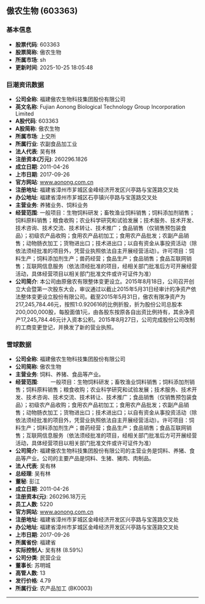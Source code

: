 ## 傲农生物 (603363)

### 基本信息

- **股票代码**: 603363
- **股票简称**: 傲农生物
- **所属市场**: sh
- **更新时间**: 2025-10-25 18:05:48

### 巨潮资讯数据

- **公司全称**: 福建傲农生物科技集团股份有限公司
- **英文名称**: Fujian Aonong Biological Technology Group Incorporation Limited
- **A股代码**: 603363
- **A股简称**: 傲农生物
- **所属市场**: 上交所
- **所属行业**: 农副食品加工业
- **法人代表**: 吴有林
- **注册资本(万元)**: 260296.1826
- **成立日期**: 2011-04-26
- **上市日期**: 2017-09-26
- **官方网站**: www.aonong.com.cn
- **注册地址**: 福建省漳州市芗城区金峰经济开发区兴亭路与宝莲路交叉处
- **办公地址**: 福建省漳州市芗城区石亭镇兴亭路与宝莲路交叉处
- **主营业务**: 养猪业务、饲料业务
- **经营范围**: 一般项目：生物饲料研发；畜牧渔业饲料销售；饲料添加剂销售；饲料原料销售；粮食收购；农业科学研究和试验发展；技术服务、技术开发、技术咨询、技术交流、技术转让、技术推广；食品销售（仅销售预包装食品）；初级农产品收购；食用农产品初加工；食用农产品批发；农副产品销售；动物肠衣加工；货物进出口；技术进出口；以自有资金从事投资活动（除依法须经批准的项目外，凭营业执照依法自主开展经营活动）。许可项目：饲料生产；饲料添加剂生产；兽药经营；食品生产；食品销售；食品互联网销售；互联网信息服务（依法须经批准的项目，经相关部门批准后方可开展经营活动，具体经营项目以相关部门批准文件或许可证件为准）
- **公司简介**: 本公司由原傲农有限整体变更设立。2015年8月18日，公司召开创立大会暨第一次股东大会，审议通过以截止2015年5月31日经审计的净资产依法整体变更设立股份有限公司。截至2015年5月31日，傲农有限净资产为217,245,784.46元，按照1:0.920616的比例折股，折为股份公司总股本200,000,000股，每股面值1元，由各股东按原各自出资比例持有，其余净资产17,245,784.46元计入资本公积。2015年8月27日，公司完成股份公司改制的工商变更登记，并换发了新的营业执照。

### 雪球数据

- **公司全称**: 福建傲农生物科技集团股份有限公司
- **公司简称**: 傲农生物
- **主营业务**: 饲料、养猪、食品等产业。
- **经营范围**: 　　一般项目：生物饲料研发；畜牧渔业饲料销售；饲料添加剂销售；饲料原料销售；粮食收购；农业科学研究和试验发展；技术服务、技术开发、技术咨询、技术交流、技术转让、技术推广；食品销售（仅销售预包装食品）；初级农产品收购；食用农产品初加工；食用农产品批发；农副产品销售；动物肠衣加工；货物进出口；技术进出口；以自有资金从事投资活动（除依法须经批准的项目外，凭营业执照依法自主开展经营活动）。许可项目：饲料生产；饲料添加剂生产；兽药经营；食品生产；食品销售；食品互联网销售；互联网信息服务（依法须经批准的项目，经相关部门批准后方可开展经营活动，具体经营项目以相关部门批准文件或许可证件为准）
- **公司简介**: 福建傲农生物科技集团股份有限公司的主营业务是饲料、养猪、食品等产业。公司的主要产品是饲料、生猪、猪肉、肉制品。
- **法人代表**: 吴有林
- **总经理**: 吴有林
- **董秘**: 彭江
- **成立日期**: 2011-04-26
- **注册资本(元)**: 260296.18万元
- **员工人数**: 5220
- **官方网站**: www.aonong.com.cn
- **注册地址**: 福建省漳州市芗城区金峰经济开发区兴亭路与宝莲路交叉处
- **办公地址**: 福建省漳州市芗城区金峰经济开发区兴亭路与宝莲路交叉处
- **上市日期**: 2017-09-26
- **所属省份**: 福建省
- **实际控制人**: 吴有林 (8.59%)
- **公司分类**: 民营企业
- **董事长**: 苏明城
- **高管人数**: 13
- **发行价格**: 4.79
- **所属行业**: 农产品加工 (BK0003)

---